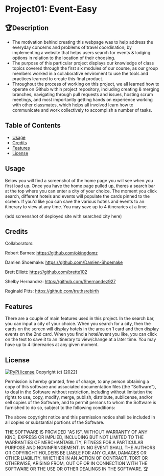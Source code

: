 # Project01: Event-Easy

## 🏆Description

- The motivation behind creating this webpage was to help address the everyday concerns and problems of travel coordination, by implementing a website that helps users search for events & lodging options in relation to the location of their choosing.
- The purpose of this particular project displays our knowledge of class topics covered through the first six modules of our course, as our group members worked in a collaborative enviroment to use the tools and practices learned to create this final product. 
- Throughout the process of working on this project, we all learned how to operate on Github within project repository, including creating & merging branches, navigating through pull requests and issues, hosting scrum meetings, and most importantly getting hands on experience working with other classmates, which helps all involved learn how to communicate and work collectively to accomplish a number of tasks. 

## Table of Contents 

- [Usage](#usage)
- [Credits](#credits)
- [Features](#Features)
- [License](#license)

## Usage

Below you will find a screenshot of the home page you will see when you first load up. Once you have the home page pulled up, 
theres a search bar at the top where you can enter a city of your choice. The moment you click search, different hotels and 
events will populate the cards pinned to the screen. If you'd like you can save the various hotels and events to an itinerary
to view at any time. You may save up to 4 itineraries at a time. 

(add screenshot of deployed site with searched city here)


## Credits

Collaborators: 

Robert Barnes: https://github.com/okingdomz

Damien Shoemake: https://github.com/Damien-Shoemake

Brett Elliott: https://github.com/brette102

Shelby Hernandez: https://github.com/Shernandez927

Reginald Pitts: https://github.com/truthsrebirth

## Features

There are a couple of main features used in this project. In the search bar, you can input a city of your choice. When you search for a city, then the cards on the screen will display hotels in the area on 1 card and then display events on the 2nd card. When you find a hotel/event you like, you can click on the text to save it to an itinerary to view/change at a later time. You may have up to 4 itinerearies at any given moment. 

## License
[![PyPi license](https://badgen.net/pypi/license/pip/)](https://pypi.com/project/pip/)   Copyright (c) [2022]
 

Permission is hereby granted, free of charge, to any person obtaining a copy
of this software and associated documentation files (the "Software"), to deal
in the Software without restriction, including without limitation the rights
to use, copy, modify, merge, publish, distribute, sublicense, and/or sell
copies of the Software, and to permit persons to whom the Software is
furnished to do so, subject to the following conditions:

The above copyright notice and this permission notice shall be included in all
copies or substantial portions of the Software.

THE SOFTWARE IS PROVIDED "AS IS", WITHOUT WARRANTY OF ANY KIND, EXPRESS OR
IMPLIED, INCLUDING BUT NOT LIMITED TO THE WARRANTIES OF MERCHANTABILITY,
FITNESS FOR A PARTICULAR PURPOSE AND NONINFRINGEMENT. IN NO EVENT SHALL THE
AUTHORS OR COPYRIGHT HOLDERS BE LIABLE FOR ANY CLAIM, DAMAGES OR OTHER
LIABILITY, WHETHER IN AN ACTION OF CONTRACT, TORT OR OTHERWISE, ARISING FROM,
OUT OF OR IN CONNECTION WITH THE SOFTWARE OR THE USE OR OTHER DEALINGS IN THE
SOFTWARE. 🏆